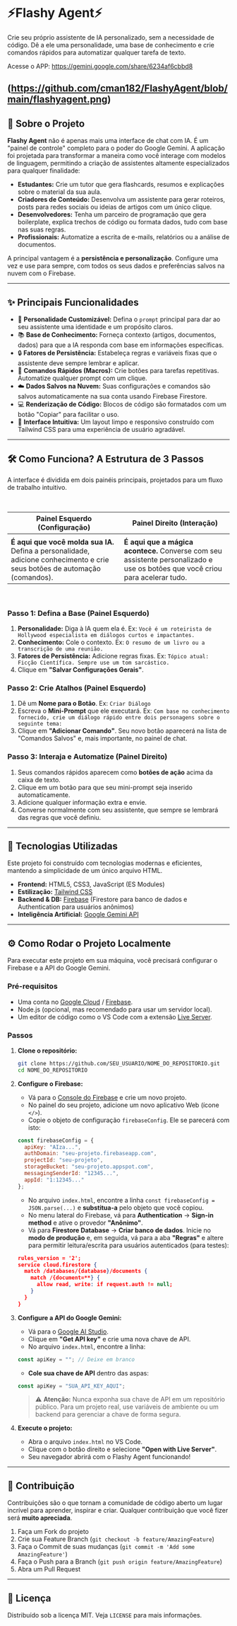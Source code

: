 # ⚡️Flashy Agent⚡️

Crie seu próprio assistente de IA personalizado, sem a necessidade de código. Dê a ele uma personalidade, uma base de conhecimento e crie comandos rápidos para automatizar qualquer tarefa de texto.

Acesse o APP: https://gemini.google.com/share/6234af6cbbd8

(https://github.com/cman182/FlashyAgent/blob/main/flashyagent.png)
---

## 🚀 Sobre o Projeto

**Flashy Agent** não é apenas mais uma interface de chat com IA. É um "painel de controle" completo para o poder do Google Gemini. A aplicação foi projetada para transformar a maneira como você interage com modelos de linguagem, permitindo a criação de assistentes altamente especializados para qualquer finalidade:

*   **Estudantes:** Crie um tutor que gera flashcards, resumos e explicações sobre o material da sua aula.
*   **Criadores de Conteúdo:** Desenvolva um assistente para gerar roteiros, posts para redes sociais ou ideias de artigos com um único clique.
*   **Desenvolvedores:** Tenha um parceiro de programação que gera boilerplate, explica trechos de código ou formata dados, tudo com base nas suas regras.
*   **Profissionais:** Automatize a escrita de e-mails, relatórios ou a análise de documentos.

A principal vantagem é a **persistência e personalização**. Configure uma vez e use para sempre, com todos os seus dados e preferências salvos na nuvem com o Firebase.

---

## ✨ Principais Funcionalidades

*   🧠 **Personalidade Customizável:** Defina o `prompt` principal para dar ao seu assistente uma identidade e um propósito claros.
*   📚 **Base de Conhecimento:** Forneça contexto (artigos, documentos, dados) para que a IA responda com base em informações específicas.
*   🔒 **Fatores de Persistência:** Estabeleça regras e variáveis fixas que o assistente deve sempre lembrar e aplicar.
*   🤖 **Comandos Rápidos (Macros):** Crie botões para tarefas repetitivas. Automatize qualquer prompt com um clique.
*   ☁️ **Dados Salvos na Nuvem:** Suas configurações e comandos são salvos automaticamente na sua conta usando Firebase Firestore.
*   💻 **Renderização de Código:** Blocos de código são formatados com um botão "Copiar" para facilitar o uso.
*   🎨 **Interface Intuitiva:** Um layout limpo e responsivo construído com Tailwind CSS para uma experiência de usuário agradável.

---

## 🛠️ Como Funciona? A Estrutura de 3 Passos

A interface é dividida em dois painéis principais, projetados para um fluxo de trabalho intuitivo.

<br>

| Painel Esquerdo (Configuração)                                                                                             | Painel Direito (Interação)                                                                                                    |
| -------------------------------------------------------------------------------------------------------------------------- | ----------------------------------------------------------------------------------------------------------------------------- |
|                                                                        |                                                                                |
| **É aqui que você molda sua IA.** Defina a personalidade, adicione conhecimento e crie seus botões de automação (comandos). | **É aqui que a mágica acontece.** Converse com seu assistente personalizado e use os botões que você criou para acelerar tudo. |

<br>

### Passo 1: Defina a Base (Painel Esquerdo)
1.  **Personalidade:** Diga à IA quem ela é. Ex: `Você é um roteirista de Hollywood especialista em diálogos curtos e impactantes.`
2.  **Conhecimento:** Cole o contexto. Ex: `O resumo de um livro ou a transcrição de uma reunião.`
3.  **Fatores de Persistência:** Adicione regras fixas. Ex: `Tópico atual: Ficção Científica. Sempre use um tom sarcástico.`
4.  Clique em **"Salvar Configurações Gerais"**.

### Passo 2: Crie Atalhos (Painel Esquerdo)
1.  Dê um **Nome para o Botão**. Ex: `Criar Diálogo`
2.  Escreva o **Mini-Prompt** que ele executará. Ex: `Com base no conhecimento fornecido, crie um diálogo rápido entre dois personagens sobre o seguinte tema:`
3.  Clique em **"Adicionar Comando"**. Seu novo botão aparecerá na lista de "Comandos Salvos" e, mais importante, no painel de chat.

### Passo 3: Interaja e Automatize (Painel Direito)
1.  Seus comandos rápidos aparecem como **botões de ação** acima da caixa de texto.
2.  Clique em um botão para que seu mini-prompt seja inserido automaticamente.
3.  Adicione qualquer informação extra e envie.
4.  Converse normalmente com seu assistente, que sempre se lembrará das regras que você definiu.

---

## 🔧 Tecnologias Utilizadas

Este projeto foi construído com tecnologias modernas e eficientes, mantendo a simplicidade de um único arquivo HTML.

*   **Frontend:** HTML5, CSS3, JavaScript (ES Modules)
*   **Estilização:** [Tailwind CSS](https://tailwindcss.com/)
*   **Backend & DB:** [Firebase](https://firebase.google.com/) (Firestore para banco de dados e Authentication para usuários anônimos)
*   **Inteligência Artificial:** [Google Gemini API](https://ai.google.dev/)

---

## ⚙️ Como Rodar o Projeto Localmente

Para executar este projeto em sua máquina, você precisará configurar o Firebase e a API do Google Gemini.

### Pré-requisitos
*   Uma conta no [Google Cloud](https://cloud.google.com/) / [Firebase](https://firebase.google.com/).
*   Node.js (opcional, mas recomendado para usar um servidor local).
*   Um editor de código como o VS Code com a extensão [Live Server](https://marketplace.visualstudio.com/items?itemName=ritwickdey.LiveServer).

### Passos

1.  **Clone o repositório:**
    ```bash
    git clone https://github.com/SEU_USUARIO/NOME_DO_REPOSITORIO.git
    cd NOME_DO_REPOSITORIO
    ```

2.  **Configure o Firebase:**
    *   Vá para o [Console do Firebase](https://console.firebase.google.com/) e crie um novo projeto.
    *   No painel do seu projeto, adicione um novo aplicativo Web (ícone `</>`).
    *   Copie o objeto de configuração `firebaseConfig`. Ele se parecerá com isto:
      ```javascript
      const firebaseConfig = {
        apiKey: "AIza...",
        authDomain: "seu-projeto.firebaseapp.com",
        projectId: "seu-projeto",
        storageBucket: "seu-projeto.appspot.com",
        messagingSenderId: "12345...",
        appId: "1:12345..."
      };
      ```
    *   No arquivo `index.html`, encontre a linha `const firebaseConfig = JSON.parse(...)` e **substitua-a** pelo objeto que você copiou.
    *   No menu lateral do Firebase, vá para **Authentication** -> **Sign-in method** e ative o provedor **"Anônimo"**.
    *   Vá para **Firestore Database** -> **Criar banco de dados**. Inicie no **modo de produção** e, em seguida, vá para a aba **"Regras"** e altere para permitir leitura/escrita para usuários autenticados (para testes):
      ```json
      rules_version = '2';
      service cloud.firestore {
        match /databases/{database}/documents {
          match /{document=**} {
            allow read, write: if request.auth != null;
          }
        }
      }
      ```

3.  **Configure a API do Google Gemini:**
    *   Vá para o [Google AI Studio](https://aistudio.google.com/).
    *   Clique em **"Get API key"** e crie uma nova chave de API.
    *   No arquivo `index.html`, encontre a linha:
      ```javascript
      const apiKey = ""; // Deixe em branco
      ```
    *   **Cole sua chave de API** dentro das aspas:
      ```javascript
      const apiKey = "SUA_API_KEY_AQUI";
      ```
    > ⚠️ **Atenção:** Nunca exponha sua chave de API em um repositório público. Para um projeto real, use variáveis de ambiente ou um backend para gerenciar a chave de forma segura.

4.  **Execute o projeto:**
    *   Abra o arquivo `index.html` no VS Code.
    *   Clique com o botão direito e selecione **"Open with Live Server"**.
    *   Seu navegador abrirá com o Flashy Agent funcionando!

---

## 🤝 Contribuição

Contribuições são o que tornam a comunidade de código aberto um lugar incrível para aprender, inspirar e criar. Qualquer contribuição que você fizer será **muito apreciada**.

1.  Faça um Fork do projeto
2.  Crie sua Feature Branch (`git checkout -b feature/AmazingFeature`)
3.  Faça o Commit de suas mudanças (`git commit -m 'Add some AmazingFeature'`)
4.  Faça o Push para a Branch (`git push origin feature/AmazingFeature`)
5.  Abra um Pull Request

---

## 📜 Licença

Distribuído sob a licença MIT. Veja `LICENSE` para mais informações.
